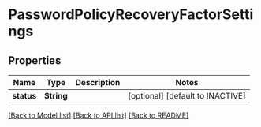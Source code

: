 # PasswordPolicyRecoveryFactorSettings

## Properties
Name | Type | Description | Notes
------------ | ------------- | ------------- | -------------
**status** | **String** |  | [optional] [default to INACTIVE]

[[Back to Model list]](../README.md#documentation-for-models) [[Back to API list]](../README.md#documentation-for-api-endpoints) [[Back to README]](../README.md)


